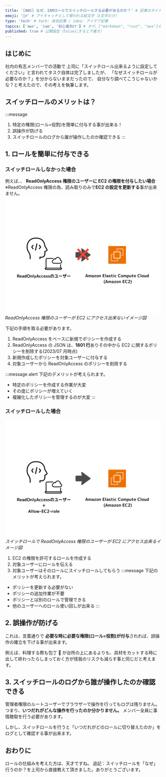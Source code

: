 ```yaml
---
title: '[AWS] なぜ、IAMロールでスイッチロールする必要があるのか？' # 記事のタイトル
emoji: '🤸‍♂️' # アイキャッチとして使われる絵文字（1文字だけ）
type: 'tech' # tech: 技術記事 / idea: アイデア記事
topics: ['aws', 'iam', '初心者向け'] # タグ。["markdown", "rust", "aws"]のように指定する
published: true # 公開設定（falseにすると下書き）
---
```


## はじめに

社内の有志メンバーでの活動で
上司に「スイッチロール出来るように設定してください」と言われてタスク自体は完了しましたが、
「なぜスイッチロールが必要なのか？」を分からないままだったので、
自分なり調べてこうじゃないかな？と考えたので、その考えを執筆します。

## スイッチロールのメリットは？

:::message

1. 特定の権限(ロール=役割)を簡単に付与する事が出来る！
2. 誤操作が防げる
3. スイッチロールのログから誰が操作したのか確認できる
   :::

## 1. ロールを簡単に付与できる

### スイッチロールしなかった場合

例えば、、
**ReadOnlyAccess 権限のユーザーに EC2 の権限を付与したい場合**
※ReadOnlyAccess 権限の為、読み取りのみで**EC2 の設定を更新する**事が出来ません。
![AWS-IAM-role-step01](/images/articles/aws-ec2-iam-why-role/AWS-IAM-role-step01.png)
_ReadOnlyAccess 権限のユーザーが EC2 にアクセス出来ないイメージ図_

下記の手順を取る必要があります。

1. ReadOnlyAccess をベースに新規でポリシーを作成する
2. ReadOnlyAccess の JSON は、**1801 行**ありその中から EC2 に関するポリシーを削除する(2023/07 月時点)
3. 新規作成したポリシーを対象ユーザーに付与する
4. 対象ユーザーから ReadOnlyAccess のポリシーを削除する

:::message alert
下記のデメリットが考えられます。

- 特定のポリシーを作成する作業が大変
- その度にポリシーが増えていく
- 複雑化したポリシーを管理するのが大変
  :::

### スイッチロールした場合

![AWS-IAM-role-step02](/images/articles/aws-ec2-iam-why-role/AWS-IAM-role-step02.png)
_スイッチロールで ReadOnlyAccess 権限のユーザーが EC2 にアクセス出来るイメージ図_

1. EC2 の権限を許可するロールを作成する
2. 対象ユーザーにロールを伝える
3. 対象ユーザーはそのロールにスイッチロールしてもらう
   :::message
   下記のメリットが考えられます。

- ポリシーを更新する必要がない
- ポリシーの追加作業が不要
- ポリシーとは別のロールで管理できる
- 他のユーザーへのロール使い回しが出来る
  :::

## 2. 誤操作が防げる

これは、言葉通りで
**必要な時に必要な権限(ロール=役割)が付与**されれば、誤操作の確立を下げる事が出来ます。

例えば、料理する際も包丁 🔪 が台所の上にあるよりも、具材をカットする時に出して終わったらしまっておく方が怪我のリスクも減らす事と同じだと考えます。

## 3. スイッチロールのログから誰が操作したのか確認できる

管理者権限のルートユーザーでブラウザーで操作を行ってもログは残りません。
つまり、**いつだれがどんな操作を行ったのか分かりません。** メンバー全員に事情聴取を行う必要があります。

しかし、スイッチロールを行うと「いつだれがどのロールに切り替えたのか」をログとして確認する事が出来ます。

## おわりに

ロールの仕組みを考えた方は、天才ですね。
追記：スイッチロールを「なぜ」行うのか？を上司から直接教えて頂きました。ありがとうございます。
